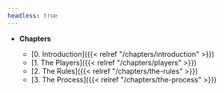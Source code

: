 ```yaml
---
headless: true
---
```


- **Chapters**

  - [0. Introduction]({{< relref "/chapters/introduction" >}})
  - [1. The Players]({{< relref "/chapters/players" >}})
  - [2. The Rules]({{< relref "/chapters/the-rules" >}})
  - [3. The Process]({{< relref "/chapters/the-process" >}})
